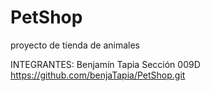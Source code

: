 # PetShop
proyecto de tienda de animales

INTEGRANTES: Benjamín Tapia
Sección 009D
https://github.com/benjaTapia/PetShop.git
